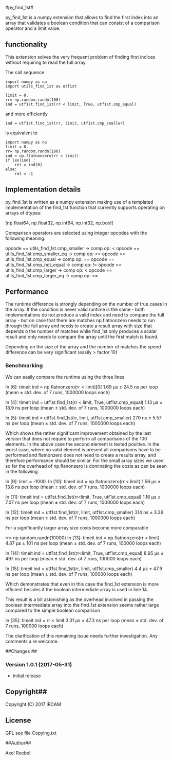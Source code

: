 #py_find_1st#

py_find_1st  is a numpy extension that allows to find the first index into an array that
validates a boolean condition that can consist of a comparison operator and a limit value.

## functionality ##

This extension solves the very frequent problem of finding first indices without requiring to read the full array.

The call sequence

    import numpy as np
    import utils_find_1st as utf1st
    
    limit = 0.
    rr= np.random.randn(100)
    ind = utf1st.find_1st(rr < limit, True, utf1st.cmp_equal)

and more efficiently

    ind = utf1st.find_1st(rr, limit, utf1st.cmp_smaller)

is equivalent to

    import numpy as np
    limit = 0.
    rr= np.random.randn(100)
    ind = np.flatnonzero(rr < limit)
    if len(ind) :
        ret = ind[0]
    else:
        ret = -1

## Implementation details ##

py_find_1st is written as a numpy extension making use of a templated
implementation of the find_1st function that currently supports
operating on arrays of dtypes:

  [np.float64, np.float32, np.int64, np.int32, np.bool]

Comparison operators are selected using integer opcodes with the
following meaning:

  opcode == utils_find_1st.cmp_smaller    ->  comp op: <
  opcode == utils_find_1st.cmp_smaller_eq ->  comp op: <=
  opcode == utils_find_1st.cmp_equal      ->  comp op: ==
  opcode == utils_find_1st.cmp_not_equal  ->  comp op: !=
  opcode == utils_find_1st.cmp_larger     ->  comp op: <
  opcode == utils_find_1st.cmp_larger_eq  ->  comp op: <=


## Performance ##

The runtime difference is strongly depending on the number of true cases in the array. 
If the condition is never valid runtime is the same - both implementations do not produce a valid index
and need to compare the full array - but on case that there are matches np.flatnonzero needs to
run through the full array and needs to create a result array with size that depends o the number of matches
while find_1st only produces a scalar result and only needs to compare the array until the first match is found.

Depending on the size of the   array and the number of matches the speed difference can be very significant
(easily > factor 10)

### Benchmarking ###

We can easily compare the runtime using the three lines

 In [6]: timeit ind = np.flatnonzero(rr < limit)[0]
 1.69 µs ± 24.5 ns per loop (mean ± std. dev. of 7 runs, 1000000 loops each)
 
 In [4]: timeit ind = utf1st.find_1st(rr < limit, True, utf1st.cmp_equal)
 1.13 µs ± 18.9 ns per loop (mean ± std. dev. of 7 runs, 1000000 loops each)
 
 In [5]: timeit ind = utf1st.find_1st(rr, limit, utf1st.cmp_smaller)
 270 ns ± 5.57 ns per loop (mean ± std. dev. of 7 runs, 1000000 loops each)

Which shows the rather significant improvement obtained by the last
version that does not require to perform all comparisons of the 100
elements. In the above case the second element is tested positive.
In the worst case, where no valid element is present all comparisons
have to be performed and flatnonzero does not need to create a results
array, and therefore performance should be similar. For the small array sizes we used so far
the overhead of np.flanonzero is dominating the costs as can be seen in the following.

 In [9]: limit = -1000.
 In [10]: timeit ind = np.flatnonzero(rr < limit)
 1.56 µs ± 13.8 ns per loop (mean ± std. dev. of 7 runs, 1000000 loops each)

 In [11]: timeit ind = utf1st.find_1st(rr<limit, True, utf1st.cmp_equal)
 1.16 µs ± 7.07 ns per loop (mean ± std. dev. of 7 runs, 1000000 loops each)

 In [12]: timeit ind = utf1st.find_1st(rr, limit, utf1st.cmp_smaller)
 314 ns ± 3.36 ns per loop (mean ± std. dev. of 7 runs, 1000000 loops each)

For a significantly larger array size costs become more comparable

   rr= np.random.randn(10000)
   In [13]: timeit ind = np.flatnonzero(rr < limit)
   4.87 µs ± 101 ns per loop (mean ± std. dev. of 7 runs, 100000 loops each)

   In [14]: timeit ind = utf1st.find_1st(rr<limit, True, utf1st.cmp_equal)
   8.95 µs ± 497 ns per loop (mean ± std. dev. of 7 runs, 100000 loops each)

   In [15]: timeit ind = utf1st.find_1st(rr, limit, utf1st.cmp_smaller)
   4.4 µs ± 47.9 ns per loop (mean ± std. dev. of 7 runs, 100000 loops each)

Which demonstrates that even in this case the find_1st extension is more efficient
besides if the boolean intermediate array is used in line 14.

This result is a bit astonishing as the overhead involved in passing the boolean intermediate array
into the find_1st extension seems rather large compared to the simple boolean comparison  

   In [35]: timeit ind = rr < limit
   3.31 µs ± 47.3 ns per loop (mean ± std. dev. of 7 runs, 100000 loops each)
   
The clarification of this remaining issue needs further investigation. Any comments a re welcome.

##Changes ##

### Version 1.0.1 (2017-05-31) ###

 * initial release
 
## Copyright##

Copyright (C) 2017 IRCAM

## License ##

GPL see file Copying.txt

##Author##

Axel Roebel

